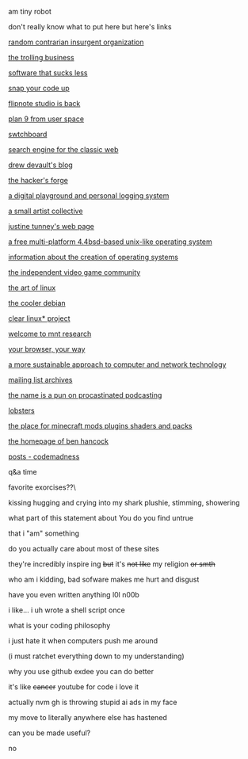 am tiny robot

don't really know what to put here but here's links

[random contrarian insurgent organization](https://cat-v.org)

[the trolling business](https://9front.org)

[software that sucks less](https://suckless.org)

[snap your code up](https://teddit.net/r/programmingcirclejerk)

[flipnote studio is back](https://www.sudomemo.net)

[plan 9 from user space](https://9fans.github.io)

[swtchboard](https://swtch.com)

[search engine for the classic web](https://wiby.me)

[drew devault's blog](https://drewdevault.com)

[the hacker's forge](https://sourcehut.org)

[a digital playground and personal logging system](https://xxiivv.com)

[a small artist collective](https://100r.co)

[justine tunney's web page](https://justine.lol)

[a free multi-platform 4.4bsd-based unix-like operating system](https://www.openbsd.org)

[information about the creation of operating systems](https://www.osdev.org)

[the independent video game community](https://gbatemp.net)

[the art of linux](https://archlinux.org)

[the cooler debian](https://devuan.org)

[clear linux* project](https://clearlinux.org)

[welcome to mnt research](https://mntre.com)

[your browser, your way](https://www.palemoon.org)

[a more sustainable approach to computer and network technology](https://permacomputing.net)

[mailing list archives](https://marc.info)

[the name is a pun on procastinated podcasting](https://pspodcasting.net)

[lobsters](https://lobste.rs)

[the place for minecraft mods plugins shaders and packs](https://modrinth.com)

[the homepage of ben hancock](https://benghancock.github.io)

[posts - codemadness](https://codemadness.org)

q&a time

favorite exorcises??\

kissing hugging and crying into my shark plushie, stimming, showering

what part of this statement about You do you find untrue

that i "am" something

do you actually care about most of these sites

they're incredibly inspire ing ~~but~~ it's ~~not like~~ my religion ~~or smth~~

who am i kidding, bad sofware makes me hurt and disgust

have you even written anything l0l n00b

i like... i uh wrote a shell script once

what is your coding philosophy

i just hate it when computers push me around

(i must ratchet everything down to my understanding)

why you use github exdee you can do better

it's like ~~cancer~~ youtube for code i love it

actually nvm gh is throwing stupid ai ads in my face

my move to literally anywhere else has hastened

can you be made useful?

no
